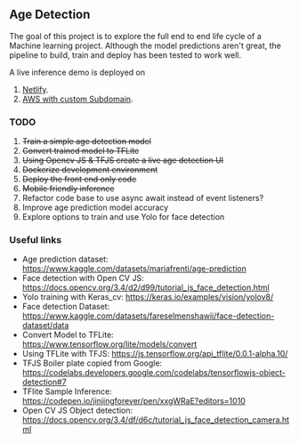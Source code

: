## Age Detection

The goal of this project is to explore the full end to end life cycle of a Machine learning project. Although the model predictions aren't great, the pipeline to build, train and deploy has been tested to work well. 

A live inference demo is deployed on 
1. [Netlify](https://age-pred.netlify.app/).
2. [AWS with custom Subdomain](https://age-prediction.deesa.space/).

### TODO
1. ~~Train a simple age detection model~~
2. ~~Convert trained model to TFLite~~
3. ~~Using Opencv JS & TFJS create a live age detection UI~~
4. ~~Dockerize development environment~~
5. ~~Deploy the front end only code~~
6. ~~Mobile friendly inference~~
7. Refactor code base to use async await instead of event listeners? 
8. Improve age prediction model accuracy
9. Explore options to train and use Yolo for face detection

### Useful links
- Age prediction dataset: https://www.kaggle.com/datasets/mariafrenti/age-prediction 
- Face detection with Open CV JS: https://docs.opencv.org/3.4/d2/d99/tutorial_js_face_detection.html
- Yolo training with Keras_cv: https://keras.io/examples/vision/yolov8/
- Face detection Dataset: https://www.kaggle.com/datasets/fareselmenshawii/face-detection-dataset/data
- Convert Model to TFLite: https://www.tensorflow.org/lite/models/convert
- Using TFLite with TFJS: https://js.tensorflow.org/api_tflite/0.0.1-alpha.10/
- TFJS Boiler plate copied from Google: https://codelabs.developers.google.com/codelabs/tensorflowjs-object-detection#7
- TFlite Sample Inference: https://codepen.io/jinjingforever/pen/xxgWRaE?editors=1010
- Open CV JS Object detection: https://docs.opencv.org/3.4/df/d6c/tutorial_js_face_detection_camera.html
